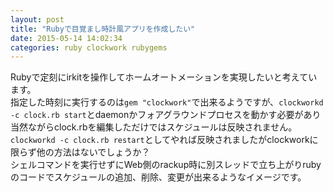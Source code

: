 ```yaml
---
layout: post
title: "Rubyで目覚まし時計風アプリを作成したい"
date: 2015-05-14 14:02:34
categories: ruby clockwork rubygems
---
```

<p>Rubyで定刻にirkitを操作してホームオートメーションを実現したいと考えています。<br>
指定した時刻に実行するのは<code>gem "clockwork"</code>で出来るようですが、<code>clockworkd -c clock.rb start</code>とdaemonかフォアグラウンドプロセスを動かす必要があり当然ながらclock.rbを編集しただけではスケジュールは反映されません。<br>
<code>clockworkd -c clock.rb restart</code>としてやれば反映されましたがclockworkに限らず他の方法はないでしょうか？<br>
シェルコマンドを実行せずにWeb側のrackup時に別スレッドで立ち上がりrubyのコードでスケジュールの追加、削除、変更が出来るようなイメージです。</p>
